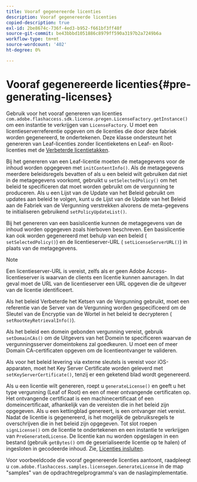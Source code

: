```yaml
---
title: Vooraf gegenereerde licenties
description: Vooraf gegenereerde licenties
copied-description: true
exl-id: 2be8674c-736f-4ed3-b952-f661bf3ff48f
source-git-commit: be43bbbd1051886c8979ff590a3197b2a7249b6a
workflow-type: tm+mt
source-wordcount: '402'
ht-degree: 0%

---
```


# Vooraf gegenereerde licenties{#pre-generating-licenses}

Gebruik voor het vooraf genereren van licenties `com.adobe.flashaccess.sdk.license.pregen.LicenseFactory.getInstance()` om een instantie te verkrijgen van `LicenseFactory`. U moet een licentieserverreferentie opgeven om de licenties die door deze fabriek worden gegenereerd, te ondertekenen. Deze klasse ondersteunt het genereren van Leaf-licenties zonder licentieketens en Leaf- en Root-licenties met de [Verbeterde licentietakken](../../aaxs-protecting-content/content-introduction/content-usage-rules/content-other-policy-options/content-enhanced-license-chaining.md).

Bij het genereren van een Leaf-licentie moeten de metagegevens voor de inhoud worden opgegeven met `initContentInfo()`. Als de metagegevens meerdere beleidsregels bevatten of als u een beleid wilt gebruiken dat niet in de metagegevens voorkomt, gebruikt u `setSelectedPolicy()` om het beleid te specificeren dat moet worden gebruikt om de vergunning te produceren. Als u een Lijst van de Update van het Beleid gebruikt om updates aan beleid te volgen, kunt u de Lijst van de Update van het Beleid aan de Fabriek van de Vergunning verstrekken alvorens de meta-gegevens te initialiseren gebruikend `setPolicyUpdateList()`.

Bij het genereren van een basislicentie kunnen de metagegevens van de inhoud worden opgegeven zoals hierboven beschreven. Een basislicentie kan ook worden gegenereerd met behulp van een beleid ( `setSelectedPolicy()`) en de licentieserver-URL ( `setLicenseServerURL()`) in plaats van de metagegevens.

>[!NOTE]
>
>Een licentieserver-URL is vereist, zelfs als er geen Adobe Access-licentieserver is waarvan de clients een licentie kunnen aanvragen. In dat geval moet de URL van de licentieserver een URL opgeven die de uitgever van de licentie identificeert.

Als het beleid Verbeterde het Ketsen van de Vergunning gebruikt, moet een referentie van de Server van de Vergunning worden gespecificeerd om de Sleutel van de Encryptie van de Wortel in het beleid te decrypteren ( `setRootKeyRetrievalInfo()`).

Als het beleid een domein gebonden vergunning vereist, gebruik `setDomainCAs()` om de Uitgevers van het Domein te specificeren waarvan de vergunningsserver domeintokens zal goedkeuren. U moet een of meer Domain CA-certificaten opgeven om de licentieontvanger te valideren.

Als voor het beleid levering via externe sleutels is vereist voor iOS-apparaten, moet het Key Server Certificate worden geleverd met `setKeyServerCertificate()`, tenzij er een geketend blad wordt gegenereerd.

Als u een licentie wilt genereren, roept u `generateLicense()` en geeft u het type vergunning (Leaf of Root) en een of meer ontvangende certificaten op. Het ontvangende certificaat is een machinecertificaat of een domeincertificaat, afhankelijk van de vereisten die in het beleid zijn opgegeven. Als u een kettingblad genereert, is een ontvanger niet vereist. Nadat de licentie is gegenereerd, is het mogelijk de gebruiksregels te overschrijven die in het beleid zijn opgegeven. Tot slot roepen `signLicense()` om de licentie te ondertekenen en een instantie te verkrijgen van `PreGeneratedLicense`. De licentie kan nu worden opgeslagen in een bestand (gebruik `getBytes()` om de geserialiseerde licentie op te halen) of ingesloten in gecodeerde inhoud. Zie, [Licenties insluiten](../../aaxs-protecting-content/content-pre-generating-and-embedded-licenses/content-embedding-licenses.md).

Voor voorbeeldcode die vooraf gegenereerde licenties aantoont, raadpleegt u `com.adobe.flashaccess.samples.licensegen.GenerateLicense` in de map &quot;samples&quot; van de opdrachtregelprogramma&#39;s van de naslagimplementatie.
